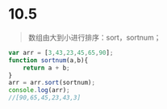 # 10.5

> 数组由大到小进行排序：sort，sortnum；

```javascript
var arr = [3,43,23,45,65,90];
function sortnum(a,b){
    return a + b;
}
arr = arr.sort(sortnum);
console.log(arr);
//[90,65,45,23,43,3]
```

